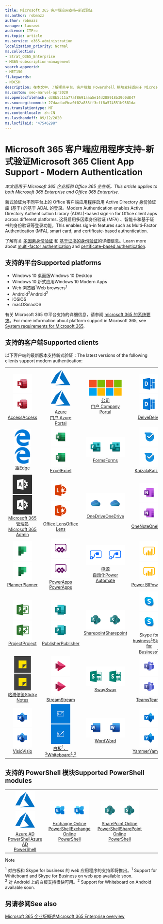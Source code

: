 ```yaml
---
title: Microsoft 365 客户端应用支持—新式验证
ms.author: robmazz
author: robmazz
manager: laurawi
audience: ITPro
ms.topic: article
ms.service: o365-administration
localization_priority: Normal
ms.collection:
- Strat_O365_Enterprise
- M365-subscription-management
search.appverid:
- MET150
f1.keywords:
- NOCSH
description: 在本文中，了解哪些平台、客户端和 Powershell 模块支持适用于 Microsoft 365 的新式验证。
ms.custom: seo-marvel-apr2020
ms.openlocfilehash: d38b5c11a77af8691aaa5e14d288918b39c0d847
ms.sourcegitcommit: 27daadad9ca0f02a833ff3cff8a574551b9581da
ms.translationtype: MT
ms.contentlocale: zh-CN
ms.lasthandoff: 09/12/2020
ms.locfileid: "47546298"
---
```

# <a name="microsoft-365-client-app-support---modern-authentication"></a><span data-ttu-id="4c587-103">Microsoft 365 客户端应用程序支持-新式验证</span><span class="sxs-lookup"><span data-stu-id="4c587-103">Microsoft 365 Client App Support - Modern Authentication</span></span>

<span data-ttu-id="4c587-104">*本文适用于 Microsoft 365 企业版和 Office 365 企业版。*</span><span class="sxs-lookup"><span data-stu-id="4c587-104">*This article applies to both Microsoft 365 Enterprise and Office 365 Enterprise.*</span></span>

<span data-ttu-id="4c587-105">新式验证为不同平台上的 Office 客户端应用程序启用 Active Directory 身份验证库 (基于) 的基于 ADAL 的登录。</span><span class="sxs-lookup"><span data-stu-id="4c587-105">Modern Authentication enables Active Directory Authentication Library (ADAL)-based sign-in for Office client apps across different platforms.</span></span> <span data-ttu-id="4c587-106">这将启用多因素身份验证 (MFA) 、智能卡和基于证书的身份验证等登录功能。</span><span class="sxs-lookup"><span data-stu-id="4c587-106">This enables sign-in features such as Multi-Factor Authentication (MFA), smart card, and certificate-based authentication.</span></span>

<span data-ttu-id="4c587-107">了解有关 [多因素身份验证](https://docs.microsoft.com/azure/active-directory/authentication/multi-factor-authentication) 和 [基于证书的身份验证](https://docs.microsoft.com/azure/active-directory/active-directory-certificate-based-authentication-get-started)的详细信息。</span><span class="sxs-lookup"><span data-stu-id="4c587-107">Learn more about [multi-factor authentication](https://docs.microsoft.com/azure/active-directory/authentication/multi-factor-authentication) and [certificate-based authentication](https://docs.microsoft.com/azure/active-directory/active-directory-certificate-based-authentication-get-started).</span></span>

## <a name="supported-platforms"></a><span data-ttu-id="4c587-108">支持的平台</span><span class="sxs-lookup"><span data-stu-id="4c587-108">Supported platforms</span></span>

 - <span data-ttu-id="4c587-109">Windows 10 桌面版</span><span class="sxs-lookup"><span data-stu-id="4c587-109">Windows 10 Desktop</span></span>
 - <span data-ttu-id="4c587-110">Windows 10 新式应用</span><span class="sxs-lookup"><span data-stu-id="4c587-110">Windows 10 Modern Apps</span></span>
 - <span data-ttu-id="4c587-111">Web 浏览器<sup>1</sup></span><span class="sxs-lookup"><span data-stu-id="4c587-111">Web browsers<sup>1</sup></span></span>
 - <span data-ttu-id="4c587-112">Android<sup>2</sup></span><span class="sxs-lookup"><span data-stu-id="4c587-112">Android<sup>2</sup></span></span>
 - <span data-ttu-id="4c587-113">iOS</span><span class="sxs-lookup"><span data-stu-id="4c587-113">iOS</span></span>
 - <span data-ttu-id="4c587-114">macOS</span><span class="sxs-lookup"><span data-stu-id="4c587-114">macOS</span></span>

<span data-ttu-id="4c587-115">有关 Microsoft 365 中平台支持的详细信息，请参阅 [microsoft 365 的系统要求](https://products.office.com/office-system-requirements)。</span><span class="sxs-lookup"><span data-stu-id="4c587-115">For more information about platform support in Microsoft 365, see [System requirements for Microsoft 365](https://products.office.com/office-system-requirements).</span></span>

## <a name="supported-clients"></a><span data-ttu-id="4c587-116">支持的客户端</span><span class="sxs-lookup"><span data-stu-id="4c587-116">Supported clients</span></span>

<span data-ttu-id="4c587-117">以下客户端的最新版本支持新式验证：</span><span class="sxs-lookup"><span data-stu-id="4c587-117">The latest versions of the following clients support modern authentication:</span></span>

| | | | | | |
|:---:|:---:|:---:|:---:|:---:|:---:|
| <span data-ttu-id="4c587-118">![Access 图标](../media/o365-access-64x64.png)</span><span class="sxs-lookup"><span data-stu-id="4c587-118">![Access icon](../media/o365-access-64x64.png)</span></span> <br> [<span data-ttu-id="4c587-119">Access</span><span class="sxs-lookup"><span data-stu-id="4c587-119">Access</span></span>](https://products.office.com/access) | <span data-ttu-id="4c587-120">![Azure 图标](../media/o365-azure-64x64.png)</span><span class="sxs-lookup"><span data-stu-id="4c587-120">![Azure icon](../media/o365-azure-64x64.png)</span></span> <br> [<span data-ttu-id="4c587-121">Azure <br> 门户 </span><span class="sxs-lookup"><span data-stu-id="4c587-121">Azure <br> Portal </span></span>](https://azure.microsoft.com/features/azure-portal/) | <span data-ttu-id="4c587-122">![公司门户图标](../media/o365-microsoft-64x64.png)</span><span class="sxs-lookup"><span data-stu-id="4c587-122">![Company portal icon](../media/o365-microsoft-64x64.png)</span></span> <br> [<span data-ttu-id="4c587-123">公司 <br> 门户 </span><span class="sxs-lookup"><span data-stu-id="4c587-123">Company <br> Portal </span></span>](https://docs.microsoft.com/intune-user-help/sign-in-to-the-company-portal) | <span data-ttu-id="4c587-124">![Delve 图标](../media/o365-delve-64x64.png)</span><span class="sxs-lookup"><span data-stu-id="4c587-124">![Delve icon](../media/o365-delve-64x64.png)</span></span> <br> [<span data-ttu-id="4c587-125">Delve</span><span class="sxs-lookup"><span data-stu-id="4c587-125">Delve</span></span>](https://products.office.com/business/intelligent-search) | <span data-ttu-id="4c587-126">![Dynamics 365 图标](../media/o365-dynamics365-64x64.png)</span><span class="sxs-lookup"><span data-stu-id="4c587-126">![Dynamics 365 icon](../media/o365-dynamics365-64x64.png)</span></span> <br> [<span data-ttu-id="4c587-127">Dynamics 365</span><span class="sxs-lookup"><span data-stu-id="4c587-127">Dynamics 365</span></span>](https://dynamics.microsoft.com) 
| <span data-ttu-id="4c587-128">![边缘图标](../media/o365-edge-64x64.png)</span><span class="sxs-lookup"><span data-stu-id="4c587-128">![Edge icon](../media/o365-edge-64x64.png)</span></span> <br> [<span data-ttu-id="4c587-129">距</span><span class="sxs-lookup"><span data-stu-id="4c587-129">Edge</span></span>](https://www.microsoft.com/windows/microsoft-edge) | <span data-ttu-id="4c587-130">![Excel 图标](../media/o365-excel-64x64.png)</span><span class="sxs-lookup"><span data-stu-id="4c587-130">![Excel icon](../media/o365-excel-64x64.png)</span></span> <br> [<span data-ttu-id="4c587-131">Excel</span><span class="sxs-lookup"><span data-stu-id="4c587-131">Excel</span></span>](https://products.office.com/excel) | <span data-ttu-id="4c587-132">![Forms 图标](../media/o365-forms-64x64.png)</span><span class="sxs-lookup"><span data-stu-id="4c587-132">![Forms icon](../media/o365-forms-64x64.png)</span></span> <br> [<span data-ttu-id="4c587-133">Forms</span><span class="sxs-lookup"><span data-stu-id="4c587-133">Forms</span></span>](https://flow.microsoft.com/connectors/shared_microsoftforms/microsoft-forms/) | <span data-ttu-id="4c587-134">![Kaizala 图标](../media/o365-kaizala-64x64.png)</span><span class="sxs-lookup"><span data-stu-id="4c587-134">![Kaizala icon](../media/o365-kaizala-64x64.png)</span></span> <br> [<span data-ttu-id="4c587-135">Kaizala</span><span class="sxs-lookup"><span data-stu-id="4c587-135">Kaizala</span></span>](https://products.office.com/en/business/microsoft-kaizala) | <span data-ttu-id="4c587-136">![Office.com 图标](../media/o365-office-64x64.png)</span><span class="sxs-lookup"><span data-stu-id="4c587-136">![Office.com icon](../media/o365-office-64x64.png)</span></span> <br> [<span data-ttu-id="4c587-137">Office.com</span><span class="sxs-lookup"><span data-stu-id="4c587-137">Office.com</span></span>](https://www.office.com/) 
| <span data-ttu-id="4c587-138">![Office 365 管理员图标](../media/o365-o365admin-64x64.png)</span><span class="sxs-lookup"><span data-stu-id="4c587-138">![Office 365 Admin icon](../media/o365-o365admin-64x64.png)</span></span> <br> [<span data-ttu-id="4c587-139">Microsoft 365 <br> 管理员</span><span class="sxs-lookup"><span data-stu-id="4c587-139">Microsoft 365 <br> Admin</span></span>](https://products.office.com/business/manage-office-365-admin-app) | <span data-ttu-id="4c587-140">![镜头图标](../media/o365-lens-64x64.png)</span><span class="sxs-lookup"><span data-stu-id="4c587-140">![Lens icon](../media/o365-lens-64x64.png)</span></span> <br> [<span data-ttu-id="4c587-141">Office Lens</span><span class="sxs-lookup"><span data-stu-id="4c587-141">Office Lens</span></span>](https://www.microsoft.com/p/office-lens/9wzdncrfj3t8?activetab=pivot%3Aoverviewtab) | <span data-ttu-id="4c587-142">![OneDrive for Business 图标](../media/o365-OneDrive-64x64.png)</span><span class="sxs-lookup"><span data-stu-id="4c587-142">![OneDrive for Business icon](../media/o365-OneDrive-64x64.png)</span></span> <br> [<span data-ttu-id="4c587-143">OneDrive</span><span class="sxs-lookup"><span data-stu-id="4c587-143">OneDrive</span></span>](https://products.office.com/onedrive-for-business/online-cloud-storage) |  <span data-ttu-id="4c587-144">![OneNote 图标](../media/o365-OneNote-64x64.png)</span><span class="sxs-lookup"><span data-stu-id="4c587-144">![OneNote icon](../media/o365-OneNote-64x64.png)</span></span> <br> [<span data-ttu-id="4c587-145">OneNote</span><span class="sxs-lookup"><span data-stu-id="4c587-145">OneNote</span></span>](https://products.office.com/onenote) | <span data-ttu-id="4c587-146">![Outlook 图标](../media/o365-outlook-64x64.png)</span><span class="sxs-lookup"><span data-stu-id="4c587-146">![Outlook icon](../media/o365-outlook-64x64.png)</span></span> <br> [<span data-ttu-id="4c587-147">Outlook</span><span class="sxs-lookup"><span data-stu-id="4c587-147">Outlook</span></span>](https://products.office.com/outlook) 
| <span data-ttu-id="4c587-148">![Planner 图标](../media/o365-planner-64x64.png)</span><span class="sxs-lookup"><span data-stu-id="4c587-148">![Planner icon](../media/o365-planner-64x64.png)</span></span> <br> [<span data-ttu-id="4c587-149">Planner</span><span class="sxs-lookup"><span data-stu-id="4c587-149">Planner</span></span>](https://products.office.com/business/task-management-software) | <span data-ttu-id="4c587-150">![PowerApps 图标](../media/o365-powerapps-64x64.png)</span><span class="sxs-lookup"><span data-stu-id="4c587-150">![PowerApps icon](../media/o365-powerapps-64x64.png)</span></span> <br> [<span data-ttu-id="4c587-151">PowerApps </span><span class="sxs-lookup"><span data-stu-id="4c587-151">PowerApps </span></span>](https://powerapps.microsoft.com) | <span data-ttu-id="4c587-152">![电源自动图标](../media/o365-flow-64x64.png)</span><span class="sxs-lookup"><span data-stu-id="4c587-152">![Power Automate icon](../media/o365-flow-64x64.png)</span></span> <br> [<span data-ttu-id="4c587-153">电源 <br> 自动化</span><span class="sxs-lookup"><span data-stu-id="4c587-153">Power <br> Automate</span></span>](https://flow.microsoft.com) | <span data-ttu-id="4c587-154">![PowerBI 图标](../media/o365-powerbi-64x64.png)</span><span class="sxs-lookup"><span data-stu-id="4c587-154">![PowerBI icon](../media/o365-powerbi-64x64.png)</span></span> <br> [<span data-ttu-id="4c587-155">Power BI</span><span class="sxs-lookup"><span data-stu-id="4c587-155">Power BI</span></span>](https://powerbi.microsoft.com)| <span data-ttu-id="4c587-156">![PowerPoint 图标](../media/o365-powerpoint-64x64.png)</span><span class="sxs-lookup"><span data-stu-id="4c587-156">![PowerPoint icon](../media/o365-powerpoint-64x64.png)</span></span> <br> [<span data-ttu-id="4c587-157">PowerPoint</span><span class="sxs-lookup"><span data-stu-id="4c587-157">PowerPoint</span></span>](https://products.office.com/powerpoint) 
| <span data-ttu-id="4c587-158">![Project 图标](../media/o365-project-64x64.png)</span><span class="sxs-lookup"><span data-stu-id="4c587-158">![Project icon](../media/o365-project-64x64.png)</span></span> <br> [<span data-ttu-id="4c587-159">Project</span><span class="sxs-lookup"><span data-stu-id="4c587-159">Project</span></span>](https://products.office.com/project) | <span data-ttu-id="4c587-160">![Publisher 图标](../media/o365-publisher-64x64.png)</span><span class="sxs-lookup"><span data-stu-id="4c587-160">![Publisher icon](../media/o365-publisher-64x64.png)</span></span> <br> [<span data-ttu-id="4c587-161">Publisher</span><span class="sxs-lookup"><span data-stu-id="4c587-161">Publisher</span></span>](https://products.office.com/publisher) | <span data-ttu-id="4c587-162">![SharePoint 图标](../media/o365-sharepoint-64x64.png)</span><span class="sxs-lookup"><span data-stu-id="4c587-162">![SharePoint icon](../media/o365-sharepoint-64x64.png)</span></span> <br> [<span data-ttu-id="4c587-163">Sharepoint</span><span class="sxs-lookup"><span data-stu-id="4c587-163">Sharepoint</span></span>](https://products.office.com/sharepoint) | <span data-ttu-id="4c587-164">![Skype for Business 图标](../media/o365-skypeforbusiness-64x64.png)</span><span class="sxs-lookup"><span data-stu-id="4c587-164">![Skype for Business icon](../media/o365-skypeforbusiness-64x64.png)</span></span> <br> [<span data-ttu-id="4c587-165">Skype for <br> business<sup>1</sup></span><span class="sxs-lookup"><span data-stu-id="4c587-165">Skype for <br> Business<sup>1</sup></span></span>](https://www.skype.com/business/) | <span data-ttu-id="4c587-166">![StaffHub 图标](../media/o365-staffhub-64x64.png)</span><span class="sxs-lookup"><span data-stu-id="4c587-166">![StaffHub icon](../media/o365-staffhub-64x64.png)</span></span> <br> [<span data-ttu-id="4c587-167">StaffHub</span><span class="sxs-lookup"><span data-stu-id="4c587-167">StaffHub</span></span>](https://products.office.com/microsoft-staffhub/staff-scheduling-software)
| <span data-ttu-id="4c587-168">![粘滞便笺图标](../media/o365-stickynotes-64x64.png)</span><span class="sxs-lookup"><span data-stu-id="4c587-168">![Sticky Notes icon](../media/o365-stickynotes-64x64.png)</span></span> <br> [<span data-ttu-id="4c587-169">粘滞便笺</span><span class="sxs-lookup"><span data-stu-id="4c587-169">Sticky Notes</span></span>](https://www.microsoft.com/p/microsoft-sticky-notes/9nblggh4qghw) | <span data-ttu-id="4c587-170">![Stream 图标](../media/o365-stream-64x64.png)</span><span class="sxs-lookup"><span data-stu-id="4c587-170">![Stream icon](../media/o365-stream-64x64.png)</span></span> <br> [<span data-ttu-id="4c587-171">Stream</span><span class="sxs-lookup"><span data-stu-id="4c587-171">Stream</span></span>](https://stream.microsoft.com) | <span data-ttu-id="4c587-172">![Sway 图标](../media/o365-sway-64x64.png)</span><span class="sxs-lookup"><span data-stu-id="4c587-172">![Sway icon](../media/o365-sway-64x64.png)</span></span> <br> [<span data-ttu-id="4c587-173">Sway</span><span class="sxs-lookup"><span data-stu-id="4c587-173">Sway</span></span>](https://sway.com) | <span data-ttu-id="4c587-174">![Teams 图标](../media/o365-teams-64x64.png)</span><span class="sxs-lookup"><span data-stu-id="4c587-174">![Teams icon](../media/o365-teams-64x64.png)</span></span> <br> [<span data-ttu-id="4c587-175">Teams</span><span class="sxs-lookup"><span data-stu-id="4c587-175">Teams</span></span>](https://products.office.com/microsoft-teams/group-chat-software) | <span data-ttu-id="4c587-176">![To Do 图标](../media/o365-todo-64x64.png)</span><span class="sxs-lookup"><span data-stu-id="4c587-176">![To Do icon](../media/o365-todo-64x64.png)</span></span> <br> [<span data-ttu-id="4c587-177">待办事项</span><span class="sxs-lookup"><span data-stu-id="4c587-177">To Do</span></span>](https://todo.microsoft.com) 
| <span data-ttu-id="4c587-178">![Visio 图标](../media/o365-visio-64x64.png)</span><span class="sxs-lookup"><span data-stu-id="4c587-178">![Visio icon](../media/o365-visio-64x64.png)</span></span> <br> [<span data-ttu-id="4c587-179">Visio</span><span class="sxs-lookup"><span data-stu-id="4c587-179">Visio</span></span>](https://products.office.com/visio/flowchart-software) | <span data-ttu-id="4c587-180">![Whiteboard 图标](../media/o365-whiteboard-64x64.png)</span><span class="sxs-lookup"><span data-stu-id="4c587-180">![Whiteboard icon](../media/o365-whiteboard-64x64.png)</span></span> <br> [<span data-ttu-id="4c587-181">白板<sup>1</sup>、<sup>2</sup></span><span class="sxs-lookup"><span data-stu-id="4c587-181">Whiteboard<sup>1</sup>,<sup>2</sup></span></span>](https://whiteboard.microsoft.com/) | <span data-ttu-id="4c587-182">![Word 图标](../media/o365-word-64x64.png)</span><span class="sxs-lookup"><span data-stu-id="4c587-182">![Word icon](../media/o365-word-64x64.png)</span></span> <br> [<span data-ttu-id="4c587-183">Word</span><span class="sxs-lookup"><span data-stu-id="4c587-183">Word</span></span>](https://products.office.com/word) | <span data-ttu-id="4c587-184">![Yammer 图标](../media/o365-yammer-64x64.png)</span><span class="sxs-lookup"><span data-stu-id="4c587-184">![Yammer icon](../media/o365-yammer-64x64.png)</span></span> <br> [<span data-ttu-id="4c587-185">Yammer</span><span class="sxs-lookup"><span data-stu-id="4c587-185">Yammer</span></span>](https://products.office.com/yammer/yammer-overview) | <span data-ttu-id="4c587-186">![Yammer 图标](../media/o365-yammer-64x64.png)</span><span class="sxs-lookup"><span data-stu-id="4c587-186">![Yammer icon](../media/o365-yammer-64x64.png)</span></span> <br> [<span data-ttu-id="4c587-187">Yammer <br> 通知程序</span><span class="sxs-lookup"><span data-stu-id="4c587-187">Yammer <br> Notifier</span></span>](https://products.office.com/yammer/yammer-overview) |  |

## <a name="supported-powershell-modules"></a><span data-ttu-id="4c587-188">支持的 PowerShell 模块</span><span class="sxs-lookup"><span data-stu-id="4c587-188">Supported PowerShell modules</span></span>

| | | | | | |
|:---:|:---:|:---:|:---:|:---:|:---:|
| <span data-ttu-id="4c587-189">![Azure 图标](../media/o365-azure-64x64.png)</span><span class="sxs-lookup"><span data-stu-id="4c587-189">![Azure icon](../media/o365-azure-64x64.png)</span></span> <br> [<span data-ttu-id="4c587-190">Azure AD <br> PowerShell</span><span class="sxs-lookup"><span data-stu-id="4c587-190">Azure AD <br> PowerShell</span></span>](https://docs.microsoft.com/powershell/azure/active-directory/overview?view=azureadps-2.0) | <span data-ttu-id="4c587-191">![Exchange 图标](../media/o365-exchange-64x64.png)</span><span class="sxs-lookup"><span data-stu-id="4c587-191">![Exchange icon](../media/o365-exchange-64x64.png)</span></span> <br> [<span data-ttu-id="4c587-192">Exchange Online <br> PowerShell</span><span class="sxs-lookup"><span data-stu-id="4c587-192">Exchange Online <br> PowerShell</span></span>](https://docs.microsoft.com/powershell/exchange/exchange-online-powershell) | <span data-ttu-id="4c587-193">![SharePoint 图标](../media/o365-sharepoint-64x64.png)</span><span class="sxs-lookup"><span data-stu-id="4c587-193">![SharePoint icon](../media/o365-sharepoint-64x64.png)</span></span> <br> [<span data-ttu-id="4c587-194">SharePoint Online <br> PowerShell</span><span class="sxs-lookup"><span data-stu-id="4c587-194">SharePoint Online <br> PowerShell</span></span>](https://docs.microsoft.com/powershell/sharepoint/sharepoint-online/connect-sharepoint-online)

> [!NOTE]
> <span data-ttu-id="4c587-195"><sup>1</sup> 对白板和 Skype for business 的 web 应用程序的支持即将推出。</span><span class="sxs-lookup"><span data-stu-id="4c587-195"><sup>1</sup> Support for Whiteboard and Skype for Business on web app available soon.</span></span> <br>
> <span data-ttu-id="4c587-196"><sup>2</sup> 对 Android 上的白板支持很快可用。</span><span class="sxs-lookup"><span data-stu-id="4c587-196"><sup>2</sup> Support for Whiteboard on Android available soon.</span></span>

## <a name="see-also"></a><span data-ttu-id="4c587-197">另请参阅</span><span class="sxs-lookup"><span data-stu-id="4c587-197">See also</span></span>

[<span data-ttu-id="4c587-198">Microsoft 365 企业版概述</span><span class="sxs-lookup"><span data-stu-id="4c587-198">Microsoft 365 Enterprise overview</span></span>](microsoft-365-overview.md)
